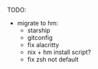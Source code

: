 TODO:

- migrate to hm:
  - starship
  - gitconfig
  - fix alacritty
  - nix + hm install script?
  - fix zsh not default
